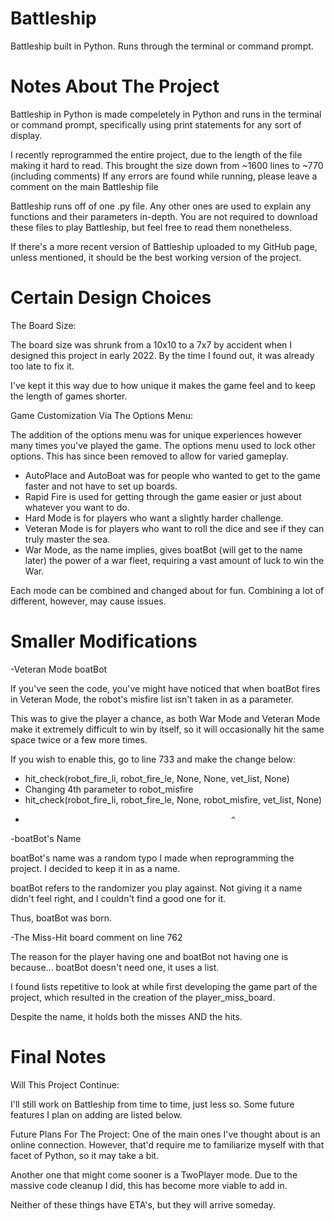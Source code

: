 # Battleship
Battleship built in Python. Runs through the terminal or command prompt. 



# Notes About The Project

Battleship in Python is made compeletely in Python and runs in the terminal or command prompt, specifically using print statements for any sort of display.

I recently reprogrammed the entire project, due to the length of the file making it hard to read. This brought the size down from ~1600 lines to ~770 (including comments)
If any errors are found while running, please leave a comment on the main Battleship file

Battleship runs off of one .py file. Any other ones are used to explain any functions and their parameters in-depth. You are not required to download these files to play Battleship, but feel free to read them nonetheless.

If there's a more recent version of Battleship uploaded to my GitHub page, unless mentioned, it should be the best working version of the project.



# Certain Design Choices

The Board Size:

The board size was shrunk from a 10x10 to a 7x7 by accident when I designed this project in early 2022. By the time I found out, it was already too late to fix it.

I've kept it this way due to how unique it makes the game feel and to keep the length of games shorter.

Game Customization Via The Options Menu:

The addition of the options menu was for unique experiences however many times you've played the game. The options menu used to lock other options. This has since been removed to allow for varied gameplay.
- AutoPlace and AutoBoat was for people who wanted to get to the game faster and not have to set up boards.
- Rapid Fire is used for getting through the game easier or just about whatever you want to do.
- Hard Mode is for players who want a slightly harder challenge.
- Veteran Mode is for players who want to roll the dice and see if they can truly master the sea.
- War Mode, as the name implies, gives boatBot (will get to the name later) the power of a war fleet, requiring a vast amount of luck to win the War.

Each mode can be combined and changed about for fun. Combining a lot of different, however, may cause issues.

# Smaller Modifications
-Veteran Mode boatBot

If you've seen the code, you've might have noticed that when boatBot fires in Veteran Mode, the robot's misfire list isn't taken in as a parameter.

This was to give the player a chance, as both War Mode and Veteran Mode make it extremely difficult to win by itself, so it will occasionally hit the same space twice or a few more times.

If you wish to enable this, go to line 733 and make the change below:

* hit_check(robot_fire_li, robot_fire_le, None, None, vet_list, None)
* Changing 4th parameter to robot_misfire
* hit_check(robot_fire_li, robot_fire_le, None, robot_misfire, vet_list, None)
*                                                   ^

-boatBot's Name

boatBot's name was a random typo I made when reprogramming the project. I decided to keep it in as a name.

boatBot refers to the randomizer you play against. Not giving it a name didn't feel right, and I couldn't find a good one for it.

Thus, boatBot was born.

-The Miss-Hit board comment on line 762

The reason for the player having one and boatBot not having one is because... boatBot doesn't need one, it uses a list.

I found lists repetitive to look at while first developing the game part of the project, which resulted in the creation of the player_miss_board.

Despite the name, it holds both the misses AND the hits.


# Final Notes

Will This Project Continue:

I'll still work on Battleship from time to time, just less so. Some future features I plan on adding are listed below.

Future Plans For The Project:
One of the main ones I've thought about is an online connection. However, that'd require me to familiarize myself with that facet of Python, so it may take a bit.

Another one that might come sooner is a TwoPlayer mode. Due to the massive code cleanup I did, this has become more viable to add in.

Neither of these things have ETA's, but they will arrive someday.
